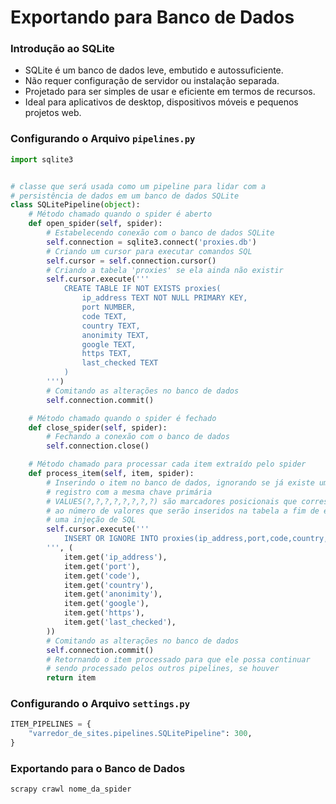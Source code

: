 # Exportando para Banco de Dados


### Introdução ao SQLite
- SQLite é um banco de dados leve, embutido e autossuficiente.
- Não requer configuração de servidor ou instalação separada.
- Projetado para ser simples de usar e eficiente em termos de recursos.
- Ideal para aplicativos de desktop, dispositivos móveis e pequenos projetos web.


### Configurando o Arquivo ``pipelines.py``
```python
import sqlite3


# classe que será usada como um pipeline para lidar com a 
# persistência de dados em um banco de dados SQLite
class SQLitePipeline(object):
    # Método chamado quando o spider é aberto
    def open_spider(self, spider):
        # Estabelecendo conexão com o banco de dados SQLite
        self.connection = sqlite3.connect('proxies.db')
        # Criando um cursor para executar comandos SQL
        self.cursor = self.connection.cursor()
        # Criando a tabela 'proxies' se ela ainda não existir
        self.cursor.execute('''
            CREATE TABLE IF NOT EXISTS proxies(
                ip_address TEXT NOT NULL PRIMARY KEY,
                port NUMBER,
                code TEXT,
                country TEXT,
                anonimity TEXT,
                google TEXT,
                https TEXT,
                last_checked TEXT
            )
        ''')
        # Comitando as alterações no banco de dados
        self.connection.commit()

    # Método chamado quando o spider é fechado
    def close_spider(self, spider):
        # Fechando a conexão com o banco de dados
        self.connection.close()

    # Método chamado para processar cada item extraído pelo spider
    def process_item(self, item, spider):
        # Inserindo o item no banco de dados, ignorando se já existe um 
        # registro com a mesma chave primária
        # VALUES(?,?,?,?,?,?,?,?) são marcadores posicionais que correspondem
        # ao número de valores que serão inseridos na tabela a fim de evitar 
        # uma injeção de SQL
        self.cursor.execute('''
            INSERT OR IGNORE INTO proxies(ip_address,port,code,country,anonimity,google,https,last_checked) VALUES(?,?,?,?,?,?,?,?)
        ''', (
            item.get('ip_address'),
            item.get('port'),
            item.get('code'),
            item.get('country'),
            item.get('anonimity'),
            item.get('google'),
            item.get('https'),
            item.get('last_checked'),
        ))
        # Comitando as alterações no banco de dados
        self.connection.commit()
        # Retornando o item processado para que ele possa continuar 
        # sendo processado pelos outros pipelines, se houver
        return item
```

### Configurando o Arquivo ``settings.py``
```python
ITEM_PIPELINES = {
    "varredor_de_sites.pipelines.SQLitePipeline": 300,
}
```


### Exportando para o Banco de Dados
```
scrapy crawl nome_da_spider
```